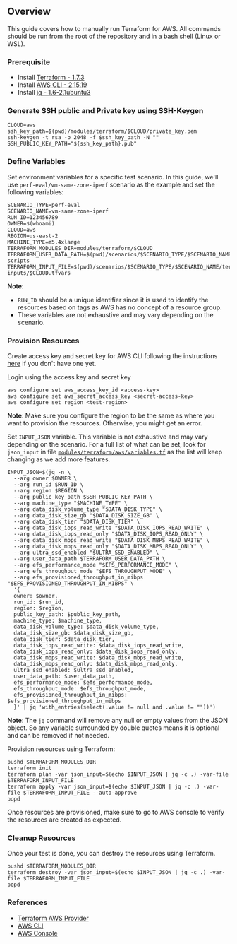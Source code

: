 ## Overview

This guide covers how to manually run Terraform for AWS. All commands should be run from the root of the repository and in a bash shell (Linux or WSL).

### Prerequisite

* Install [Terraform - 1.7.3](https://developer.hashicorp.com/terraform/tutorials/azure-get-started/install-cli)
* Install [AWS CLI - 2.15.19](https://docs.aws.amazon.com/cli/latest/userguide/install-cliv2-linux.html)
* Install [jq - 1.6-2.1ubuntu3](https://stedolan.github.io/jq/download/)

### Generate SSH public and Private key using SSH-Keygen
```
CLOUD=aws
ssh_key_path=$(pwd)/modules/terraform/$CLOUD/private_key.pem
ssh-keygen -t rsa -b 2048 -f $ssh_key_path -N ""
SSH_PUBLIC_KEY_PATH="${ssh_key_path}.pub"
```

### Define Variables

Set environment variables for a specific test scenario. In this guide, we'll use `perf-eval/vm-same-zone-iperf` scenario as the example and set the following variables:

```
SCENARIO_TYPE=perf-eval
SCENARIO_NAME=vm-same-zone-iperf
RUN_ID=123456789
OWNER=$(whoami)
CLOUD=aws
REGION=us-east-2
MACHINE_TYPE=m5.4xlarge
TERRAFORM_MODULES_DIR=modules/terraform/$CLOUD
TERRAFORM_USER_DATA_PATH=$(pwd)/scenarios/$SCENARIO_TYPE/$SCENARIO_NAME/bash-scripts
TERRAFORM_INPUT_FILE=$(pwd)/scenarios/$SCENARIO_TYPE/$SCENARIO_NAME/terraform-inputs/$CLOUD.tfvars
```

**Note**:
* `RUN_ID` should be a unique identifier since it is used to identify the resources based on tags as AWS has no concept of a resource group.
* These variables are not exhaustive and may vary depending on the scenario.

### Provision Resources

Create access key and secret key for AWS CLI following the instructions [here](https://docs.aws.amazon.com/IAM/latest/UserGuide/id_credentials_access-keys.html#Using_CreateAccessKey) if you don't have one yet.

Login using the access key and secret key
```
aws configure set aws_access_key_id <access-key>
aws configure set aws_secret_access_key <secret-access-key>
aws configure set region <test-region>
```

**Note**: Make sure you configure the region to be the same as where you want to provision the resources. Otherwise, you might get an error.

Set `INPUT_JSON` variable. This variable is not exhaustive and may vary depending on the scenario. For a full list of what can be set, look for `json_input` in file [`modules/terraform/aws/variables.tf`](../../../modules/terraform/aws/variables.tf) as the list will keep changing as we add more features.

```
INPUT_JSON=$(jq -n \
  --arg owner $OWNER \
  --arg run_id $RUN_ID \
  --arg region $REGION \
  --arg public_key_path $SSH_PUBLIC_KEY_PATH \
  --arg machine_type "$MACHINE_TYPE" \
  --arg data_disk_volume_type "$DATA_DISK_TYPE" \
  --arg data_disk_size_gb "$DATA_DISK_SIZE_GB" \
  --arg data_disk_tier "$DATA_DISK_TIER" \
  --arg data_disk_iops_read_write "$DATA_DISK_IOPS_READ_WRITE" \
  --arg data_disk_iops_read_only "$DATA_DISK_IOPS_READ_ONLY" \
  --arg data_disk_mbps_read_write "$DATA_DISK_MBPS_READ_WRITE" \
  --arg data_disk_mbps_read_only "$DATA_DISK_MBPS_READ_ONLY" \
  --arg ultra_ssd_enabled "$ULTRA_SSD_ENABLED" \
  --arg user_data_path $TERRAFORM_USER_DATA_PATH \
  --arg efs_performance_mode "$EFS_PERFORMANCE_MODE" \
  --arg efs_throughput_mode "$EFS_THROUGHPUT_MODE" \
  --arg efs_provisioned_throughput_in_mibps "$EFS_PROVISIONED_THROUGHPUT_IN_MIBPS" \
  '{
  owner: $owner, 
  run_id: $run_id, 
  region: $region, 
  public_key_path: $public_key_path,  
  machine_type: $machine_type, 
  data_disk_volume_type: $data_disk_volume_type, 
  data_disk_size_gb: $data_disk_size_gb,
  data_disk_tier: $data_disk_tier, 
  data_disk_iops_read_write: $data_disk_iops_read_write, 
  data_disk_iops_read_only: $data_disk_iops_read_only, 
  data_disk_mbps_read_write: $data_disk_mbps_read_write, 
  data_disk_mbps_read_only: $data_disk_mbps_read_only,
  ultra_ssd_enabled: $ultra_ssd_enabled,
  user_data_path: $user_data_path,
  efs_performance_mode: $efs_performance_mode,
  efs_throughput_mode: $efs_throughput_mode,
  efs_provisioned_throughput_in_mibps: $efs_provisioned_throughput_in_mibps
  }' | jq 'with_entries(select(.value != null and .value != ""))')
```

**Note**: The `jq` command will remove any null or empty values from the JSON object. So any variable surrounded by double quotes means it is optional and can be removed if not needed.

Provision resources using Terraform:
```
pushd $TERRAFORM_MODULES_DIR
terraform init
terraform plan -var json_input=$(echo $INPUT_JSON | jq -c .) -var-file $TERRAFORM_INPUT_FILE
terraform apply -var json_input=$(echo $INPUT_JSON | jq -c .) -var-file $TERRAFORM_INPUT_FILE --auto-approve
popd
```

Once resources are provisioned, make sure to go to AWS console to verify the resources are created as expected.

### Cleanup Resources

Once your test is done, you can destroy the resources using Terraform.
```
pushd $TERRAFORM_MODULES_DIR
terraform destroy -var json_input=$(echo $INPUT_JSON | jq -c .) -var-file $TERRAFORM_INPUT_FILE
popd
```

### References
- [Terraform AWS Provider](https://www.terraform.io/docs/providers/aws/index.html)
- [AWS CLI](https://docs.aws.amazon.com/cli/latest/)
- [AWS Console](https://aws.amazon.com/console/)
